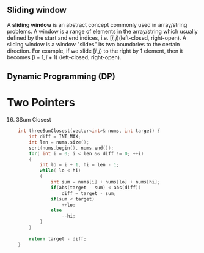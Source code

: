## Sliding window

A **sliding window** is an abstract concept commonly used in array/string problems. A window is a range of elements in the array/string which usually defined by the start and end indices, i.e. $[i, j)$(left-closed, right-open). A sliding window is a window "slides" its two boundaries to the certain direction. For example, if we slide $[i, j)$ to the right by 1 element, then it becomes $[i+1, j+1)$ (left-closed, right-open).



## Dynamic Programming (DP)



# Two Pointers

16. 3Sum Closest

```c++
    int threeSumClosest(vector<int>& nums, int target) {
        int diff = INT_MAX;
        int len = nums.size();
        sort(nums.begin(), nums.end());
        for( int i = 0; i < len && diff != 0; ++i)
        {
            int lo = i + 1, hi = len - 1;
            while( lo < hi)
            {
                int sum = nums[i] + nums[lo] + nums[hi];
                if(abs(target - sum) < abs(diff))
                    diff = target - sum;
                if(sum < target)
                    ++lo;
                else
                    --hi;
            }
        }
        
        return target - diff;
    }
```

